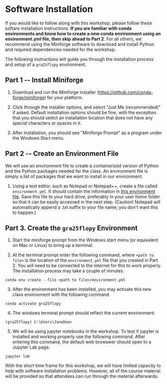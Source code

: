 # Software Installation
If you would like to follow along with this workshop, please follow these softare installation instructions.  **If you are familiar with conda environments and know how to create a new conda environment using an environment.yml file, then skip ahead to Part 2**.  For all others, we recommend using the Miniforge software to download and install Python and required dependencies needed for the workshop.  

The following instructions will guide you through the installation process and setup of a `gra25flopy` environment.

## Part 1 -- Install Miniforge
1. Download and run the Miniforge installer (https://github.com/conda-forge/miniforge) for your platform.

2. Click through the installer options, and select "Just Me (recommended)" if asked.  Default installation options should be fine, with the exception that you should select an installation location that does not have any special characters or spaces in it.

3. After installation, you should see "Miniforge Prompt" as a program under the Windows Start menu.

## Part 2 -- Create an Environment File
We will use an environment file to create a containerized version of Python and the Python packages needed for the class.  An environment file is simply a list of packages that we want to install in our environment.

1. Using a text editor, such as Notepad or Notepad++, create a file called `environment.yml`.  It should contain the information in [this environment file](./environment.yml).  Save this file to your hard drive, preferably in your user home folder so that it can be easily accessed in the next step. (Caution!  Notepad will automatically append a .txt suffix to your file name; you don't want this to happen.)

## Part 3.  Create the `gra25flopy` Environment

1. Start the miniforge prompt from the Windows start menu (or equivalent on Mac or Linux) to bring up a terminal.

2. At the terminal prompt enter the following command, where `<path to file>` is the location of the `environment.yml` file that you created in Part 2.  You will need to be connected to the internet for this to work properly.  The installation process may take a couple of minutes.
```
conda env create --file <path to file>/environment.yml
```

3.  After the environment has been installed, you may activate this new class environment with the following command
```
conda activate gra25flopy
```

4.  The windows terminal prompt should reflect the current environment:
```
(gra25flopy) C:\Users\JaneDoe>
```

5.  We will be using jupyter notebooks in the workshop.  To test if jupyter is installed and working properly use the following command.  After entering this command, the default web browswer should open to a Jupyter Lab page.
```
jupyter lab
```

With the short time frame for this workshop, we will have limited capacity to help with software installation problems.  However, all of the course material will be provided so that attendees can run through the material afterwards.